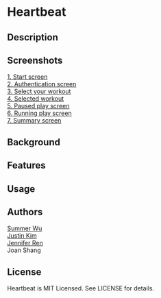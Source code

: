 Heartbeat
=========

## Description


## Screenshots
[1. Start screen](https://drive.google.com/file/d/0B6PT84V70dgYbUotcXNBTDA4NEk/view?usp=sharing)<br>
[2. Authentication screen](https://drive.google.com/file/d/0B6PT84V70dgYVmJ6LW0zM1lJTkk/view?usp=sharing)<br>
[3. Select your workout](https://drive.google.com/file/d/0B6PT84V70dgYM2N4Vk96MFpTeXM/view?usp=sharing)<br>
[4. Selected workout](https://drive.google.com/file/d/0B6PT84V70dgYdjQ4QnpJclRDMHM/view?usp=sharing)<br>
[5. Paused play screen](https://drive.google.com/file/d/0B6PT84V70dgYT2xYbkFoVTRrd2c/view?usp=sharing)<br>
[6. Running play screen](https://drive.google.com/file/d/0B6PT84V70dgYRjUtU0JlQ29QTEk/view?usp=sharing)<br>
[7. Summary screen](https://drive.google.com/file/d/0B6PT84V70dgYU1pqamRsQ2NXVms/view?usp=sharing)<br>


## Background



## Features



## Usage


## Authors

[Summer Wu](https://github.com/sw5813)<br>
[Justin Kim](https://github.com/jusjmkim)<br>
[Jennifer Ren](https://github.com/jenren)<br>
Joan Shang

## License

Heartbeat is MIT Licensed. See LICENSE for details.
